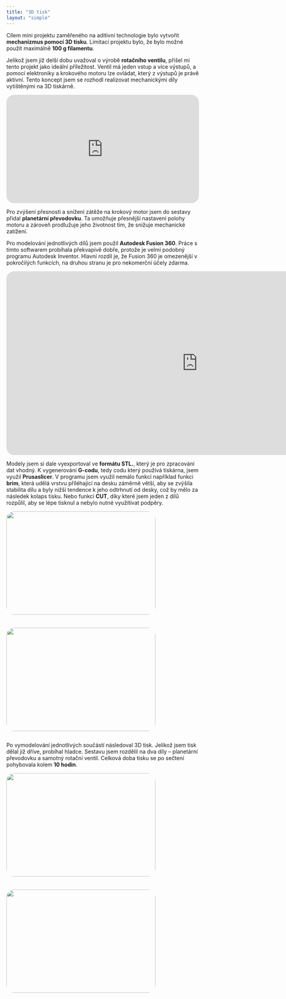 ```yaml
---
title: "3D tisk"
layout: "simple"
---
```


Cílem mini projektu zaměřeného na aditivní technologie bylo vytvořit **mechanizmus pomocí 3D tisku**. Limitací projektu bylo, že bylo možné použít maximálně **100 g filamentu**. 

 

Jelikož jsem již delší dobu uvažoval o výrobě **rotačního ventilu**, přišel mi tento projekt jako ideální příležitost. Ventil má jeden vstup a více výstupů, a pomocí elektroniky a krokového motoru lze ovládat, který z výstupů je právě aktivní. Tento koncept jsem se rozhodl realizovat mechanickými díly vytištěnými na 3D tiskárně. 

<div style="max-width: 800px; margin: 0 auto; border-radius: 20px; overflow: hidden; position: relative; padding-top: 56.25%;">
  <iframe
    src="https://www.youtube.com/embed/XFg6k97tLfE?autoplay=1&mute=1&loop=1&playlist=XFg6k97tLfE"
    title="YouTube video"
    frameborder="0"
    allow="autoplay; encrypted-media; fullscreen"
    allowfullscreen
    style="position: absolute; top: 0; left: 0; width: 100%; height: 100%; border: none;">
  </iframe>
</div>


Pro zvýšení přesnosti a snížení zátěže na krokový motor jsem do sestavy přidal **planetární převodovku**. Ta umožňuje přesnější nastavení polohy motoru a zároveň prodlužuje jeho životnost tím, že snižuje mechanické zatížení. 

 

Pro modelování jednotlivých dílů jsem použil **Autodesk Fusion 360**. Práce s tímto softwarem probíhala překvapivě dobře, protože je velmi podobný programu Autodesk Inventor. Hlavní rozdíl je, že Fusion 360 je omezenější v pokročilých funkcích, na druhou stranu je pro nekomerční účely zdarma. 

<iframe 
    src="https://gmail5614076.autodesk360.com/shares/public/SH90d2dQT28d5b602811b7a8b95caf39959d?mode=embed" 
    width="1000" 
    height="480" 
    allowfullscreen="true" 
    webkitallowfullscreen="true" 
    mozallowfullscreen="true"  
    frameborder="0"
    style="transform: rotate(0deg); transform-origin: center center;
           border-radius: 20px; overflow: hidden; object-fit: cover;">
    ">
</iframe>


Modely jsem si dale vyexportoval ve **formátu STL.**, který je pro zpracování dat vhodný. K vygenerování **G-codu**, tedy codu který používá tiskárna, jsem využil **Prusaslicer**. V programu jsem využil nemálo funkcí například funkci **brim**, která udělá vrstvu příléhající na desku záměrně větší, aby se zvýšila stabilita dílu a byly nižší tendence k jeho odtrhnutí od desky, což by mělo za následek kolaps tisku. Nebo funkci **CUT**, díky které jsem jeden z dílů rozpůlil, aby se lépe tisknul a nebylo nutné využítívat podpěry.  

<div style="max-width: 800px; margin: 0 auto; display: flex; justify-content: space-between; gap: 20px; flex-wrap: wrap; align-items: center;">
  <img 
       src="/266944_ZPC_2025/images/3/prusaslicer.png"
       style="transform: rotate(0deg); transform-origin: center center;
              width: 390px; height: 270px;
              border-radius: 20px; object-fit: cover;">
              
  <img 
       src="/266944_ZPC_2025/images/3/gearbox.png"
       style="transform: rotate(0deg); transform-origin: center center;
              width: 390px; height: 270px;
              border-radius: 20px; object-fit: cover;">
</div>


Po vymodelování jednotlivých součástí následoval 3D tisk. Jelikož jsem tisk dělal již dříve, probíhal hladce. Sestavu jsem rozdělil na dva díly – planetární převodovku a samotný rotační ventil. Celková doba tisku se po sečtení pohybovala kolem **10 hodin**.

<div style="max-width: 800px; margin: 0 auto; display: flex; justify-content: space-between; gap: 20px; flex-wrap: wrap; align-items: center;">
  <img 
       src="/266944_ZPC_2025/images/3/IMG_2195.jpeg"
       style="transform: rotate(0deg); transform-origin: center center;
              width: 390px; height: 270px;
              border-radius: 20px; object-fit: cover;">
              
  <img 
       src="/266944_ZPC_2025/images/3/IMG_2195.jpeg"
       style="transform: rotate(0deg); transform-origin: center center;
              width: 390px; height: 270px;
              border-radius: 20px; object-fit: cover;">
</div>


